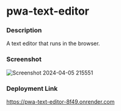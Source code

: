# pwa-text-editor

### Description
A text editor that runs in the browser.

### Screenshot
![Screenshot 2024-04-05 215551](https://github.com/maverickwolfe21/pwa-text-editor/assets/32653569/fe4d5aa6-555e-489f-aa46-fd9b7ff8049c)

### Deployment Link
https://pwa-text-editor-8f49.onrender.com
